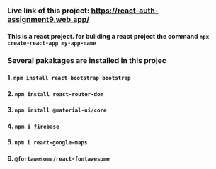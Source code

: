 ### Live link of this project: https://react-auth-assignment9.web.app/

#### This is a react project. for building a react project the command `npx create-react-app my-app-name`

### Several pakakages are installed in this projec 
#### 1. `npm install react-bootstrap bootstrap`
#### 2. `npm install react-router-dom`
#### 3. `npm install @material-ui/core`
#### 4. `npm i firebase`
#### 5. `npm i react-google-maps`
#### 6. `@fortawesome/react-fontawesome`